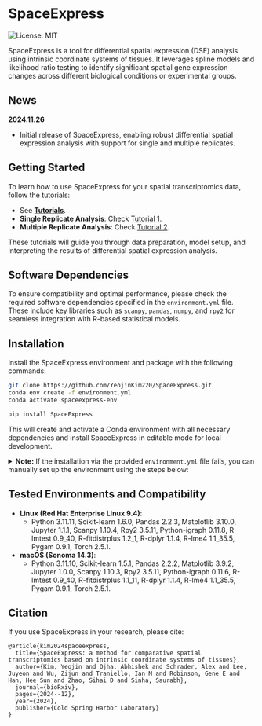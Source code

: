 # SpaceExpress

![License: MIT](https://img.shields.io/badge/License-MIT-blue.svg)

SpaceExpress is a tool for differential spatial expression (DSE) analysis using intrinsic coordinate systems of tissues. It leverages spline models and likelihood ratio testing to identify significant spatial gene expression changes across different biological conditions or experimental groups.

## News
**2024.11.26**  
- Initial release of SpaceExpress, enabling robust differential spatial expression analysis with support for single and multiple replicates.

## Getting Started
To learn how to use SpaceExpress for your spatial transcriptomics data, follow the tutorials:

- See **[Tutorials](./docs/source/notebook/)**.
- **Single Replicate Analysis**: Check [Tutorial 1](./docs/source/notebook/Tutorial_1.ipynb).
- **Multiple Replicate Analysis**: Check [Tutorial 2](./docs/source/notebook/Tutorial_2.ipynb).

These tutorials will guide you through data preparation, model setup, and interpreting the results of differential spatial expression analysis.

## Software Dependencies
To ensure compatibility and optimal performance, please check the required software dependencies specified in the `environment.yml` file. These include key libraries such as `scanpy`, `pandas`, `numpy`, and `rpy2` for seamless integration with R-based statistical models.

## Installation
Install the SpaceExpress environment and package with the following commands:

```bash
git clone https://github.com/YeojinKim220/SpaceExpress.git
conda env create -f environment.yml
conda activate spaceexpress-env

pip install SpaceExpress
```

This will create and activate a Conda environment with all necessary dependencies and install SpaceExpress in editable mode for local development.

<details>
  <summary><b>Note:</b> If the installation via the provided <code>environment.yml</code> file fails, you can manually set up the environment using the steps below:</summary>

  ```bash
  # Step 1: Create and activate a new Conda environment
  conda create -n spaceexpress-env python=3.11 scikit-learn pandas matplotlib jupyter scanpy rpy2 -y
  conda activate spaceexpress-env

  # Step 2: Install additional dependencies
  conda install -y -c conda-forge python-igraph r-lmtest r-fitdistrplus r-dplyr r-lme4

  # Step 3: Install Python packages using pip
  pip install pygam
  pip install torch

  # Step 4: Install SpaceExpress
  pip install SpaceExpress
  ```
</details>

## Tested Environments and Compatibility
- **Linux (Red Hat Enterprise Linux 9.4)**:  
  - Python 3.11.11, Scikit-learn 1.6.0, Pandas 2.2.3, Matplotlib 3.10.0, Jupyter 1.1.1, Scanpy 1.10.4, Rpy2 3.5.11, Python-igraph 0.11.8, R-lmtest 0.9_40, R-fitdistrplus 1.2_1, R-dplyr 1.1.4, R-lme4 1.1_35.5, Pygam 0.9.1, Torch 2.5.1.
- **macOS (Sonoma 14.3)**:  
  - Python 3.11.10, Scikit-learn 1.5.1, Pandas 2.2.2, Matplotlib 3.9.2, Jupyter 1.0.0, Scanpy 1.10.3, Rpy2 3.5.11, Python-igraph 0.11.6, R-lmtest 0.9_40, R-fitdistrplus 1.1_11, R-dplyr 1.1.4, R-lme4 1.1_35.5, Pygam 0.9.1, Torch 2.5.1.

## Citation
If you use SpaceExpress in your research, please cite:
```
@article{kim2024spaceexpress,
  title={SpaceExpress: a method for comparative spatial transcriptomics based on intrinsic coordinate systems of tissues},
  author={Kim, Yeojin and Ojha, Abhishek and Schrader, Alex and Lee, Juyeon and Wu, Zijun and Traniello, Ian M and Robinson, Gene E and Han, Hee Sun and Zhao, Sihai D and Sinha, Saurabh},
  journal={bioRxiv},
  pages={2024--12},
  year={2024},
  publisher={Cold Spring Harbor Laboratory}
}
```

